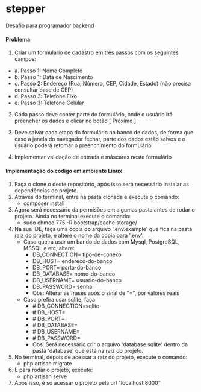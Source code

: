 # stepper 
Desafio para programador backend

#### Problema
1. Criar um formulário de cadastro em três passos com os seguintes campos:
- a. Passo 1: Nome Completo
- b. Passo 1: Data de Nascimento
- c. Passo 2: Endereço (Rua, Número, CEP, Cidade, Estado) (não precisa consultar base de CEP)
- d. Passo 3: Telefone Fixo
- e. Passo 3: Telefone Celular

2. Cada passo deve conter parte do formulário, onde o usuário irá preencher os dados e clicar no botão [ Próximo ]

3. Deve salvar cada etapa do formulário no banco de dados, de forma que caso a janela do navegador fechar, parte dos dados estão salvos e o usuário poderá retomar o preenchimento do formulário

4. Implementar validação de entrada e máscaras neste formulário


#### Implementação do código em ambiente Linux
1. Faça o clone o deste repositório, após isso será necessário instalar as dependências do projeto.
2. Através do terminal, entre na pasta clonada e execute o comando:
    * composer install
3. Agora será necessário da permisões em algumas pasta antes de rodar o projeto. Ainda no terminal execute o comando:
    * sudo chmod 775 -R bootstrap/cache storage/
4. Na sua IDE, faça uma copia do arquivo '.env.example' que fica na pasta raiz do projeto, e altere o nome da copia para '.env'.
    * Caso queira usar um bando de dados com Mysql, PostgreSQL, MSSQL e etc, altere:
        * DB_CONNECTION= tipo-de-conexo
        * DB_HOST= endereco-do-banco
        * DB_PORT= porta-do-banco
        * DB_DATABASE= nome-do-banco
        * DB_USERNAME= usuario-do-banco
        * DB_PASSWORD= senha
        * Obs: Alterar as frases aoós o sinal de "=", por valores reais
    * Caso prefira usar sqlite, faça:
        * \# DB_CONNECTION=sqlite 
        * \# DB_HOST= 
        * \# DB_PORT= 
        * \# DB_DATABASE=
        * \# DB_USERNAME=
        * \# DB_PASSWORD=
        * Obs: Será necessário crir o arquivo 'database.sqlite' dentro da pasta 'database' que está na raiz do projeto.
5. No terminal, depois de acessar a raiz do projeto, execute o comando:
    * php artisan migrate
6. E para rodar o projeto, execute:
    * php artisan serve
7. Após isso, é só acessar o projeto pela url "localhost:8000" 